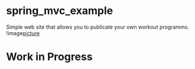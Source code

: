 # spring_mvc_example
Simple web site that allows you to publicate your own workout programms.
!image[picture](https://sun9-58.userapi.com/L_H00syD57Dca6N_C1wLDJsZmrXUKSiRsE8VVg/MhfM_r9VzlE.jpg)
# Work in Progress
